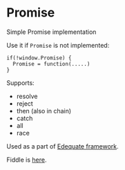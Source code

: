 # Promise
Simple Promise implementation

Use it if `Promise` is not implemented:

    if(!window.Promise) {
      Promise = function(.....)
    }
    
Supports:
- resolve
- reject
- then (also in chain)
- catch
- all
- race

Used as a part of [Edequate framework](https://github.com/Edeqa/Edequate/blob/master/src/main/webapp/js/Edequate.js).

Fiddle is [here](http://jsfiddle.net/tujger/sp8d1guv/).
